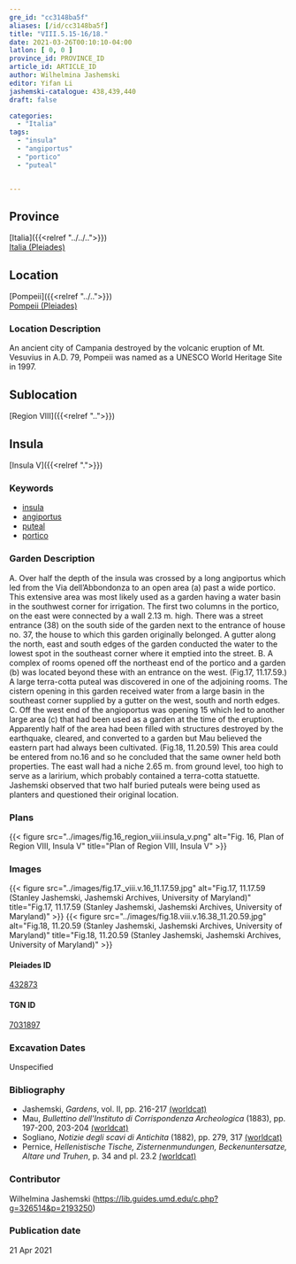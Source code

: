 ```yaml
---
gre_id: "cc3148ba5f"
aliases: [/id/cc3148ba5f]
title: "VIII.5.15-16/18."
date: 2021-03-26T00:10:10-04:00
latlon: [ 0, 0 ]
province_id: PROVINCE_ID
article_id: ARTICLE_ID
author: Wilhelmina Jashemski
editor: Yifan Li
jashemski-catalogue: 438,439,440
draft: false

categories:
  - "Italia"
tags:
  - "insula"
  - "angiportus"
  - "portico"
  - "puteal"


---
```


## Province
[Italia]({{<relref "../../..">}}) \
[Italia (Pleiades)](https://pleiades.stoa.org/places/1052)

## Location
[Pompeii]({{<relref "../..">}}) \
[Pompeii (Pleiades)](https://pleiades.stoa.org/places/433032)

### Location Description
An ancient city of Campania destroyed by the volcanic eruption of Mt. Vesuvius in A.D. 79, Pompeii was named as a UNESCO World Heritage Site in 1997.

## Sublocation
[Region VIII]({{<relref "..">}})

## Insula
[Insula V]({{<relref ".">}})

### Keywords
 - [insula](http://vocab.getty.edu/page/aat/300000325)
 - [angiportus](http://vocab.getty.edu/page/aat/300008249)
 - [puteal](http://vocab.getty.edu/page/aat/300443458)
 - [portico](http://vocab.getty.edu/page/aat/300004145)



### Garden Description
A. Over half the depth of the insula was crossed by a long angiportus which led from the Via dell’Abbondonza to an open area (a) past a wide portico. This extensive area was most likely used as a garden having a water basin in the southwest corner for irrigation. The first two columns in the portico, on the east were connected by a wall 2.13 m. high. There was a street entrance (38) on the south side of the garden next to the entrance of house no. 37, the house to which this garden originally belonged. A gutter along the north, east and south edges of the garden conducted the water to the lowest spot in the southeast corner where it emptied into the street.
B. A complex of rooms opened off the northeast end of the portico and a garden (b) was located beyond these with an entrance on the west. (Fig.17, 11.17.59.)  A large terra-cotta puteal was discovered in one of the adjoining rooms. The cistern opening in this garden received water from a large basin in the southeast corner supplied by a gutter on the west, south and north edges.
C. Off the west end of the angioportus was opening 15 which led to another large area (c) that had been used as a garden at the time of the eruption. Apparently half of the area had been filled with structures destroyed by the earthquake, cleared, and converted to a garden but Mau believed the eastern part had always been cultivated. (Fig.18, 11.20.59) This area could be entered from no.16 and so he concluded that the same owner held both properties. The east wall had a niche 2.65 m. from ground level, too high to serve as a laririum, which probably contained a terra-cotta statuette. Jashemski observed that two half buried puteals were being used as planters and questioned their original location.

### Plans
{{< figure src="../images/fig.16_region_viii.insula_v.png" alt="Fig. 16, Plan of  Region VIII, Insula V" title="Plan of  Region VIII, Insula V" >}}

### Images
{{< figure src="../images/fig.17._viii.v.16_11.17.59.jpg" alt="Fig.17, 11.17.59 (Stanley Jashemski, Jashemski Archives, University of Maryland)" title="Fig.17, 11.17.59 (Stanley Jashemski, Jashemski Archives, University of Maryland)" >}}
{{< figure src="../images/fig.18.viii.v.16.38_11.20.59.jpg" alt="Fig.18, 11.20.59 (Stanley Jashemski, Jashemski Archives, University of Maryland)" title="Fig.18, 11.20.59 (Stanley Jashemski, Jashemski Archives, University of Maryland)" >}}


#### Pleiades ID
[432873](https://pleiades.stoa.org/places/538911200)

#### TGN ID
[7031897](http://vocab.getty.edu/page/tgn/2053030)

###  Excavation Dates
Unspecified

### Bibliography
* Jashemski, *Gardens*, vol. II, pp. 216-217 [(worldcat)](http://www.worldcat.org/oclc/1113367431)
* Mau, *Bullettino dell'Instituto di Corrispondenza Archeologica* (1883), pp. 197-200, 203-204 [(worldcat)](http://www.worldcat.org/oclc/823239162)
* Sogliano, *Notizie degli scavi di Antichita* (1882), pp. 279, 317 [(worldcat)](http://www.worldcat.org/oclc/638883283)
* Pernice, *Hellenistische Tische, Zisternenmundungen, Beckenuntersatze, Altare und Truhen*, p. 34 and pl. 23.2 [(worldcat)](http://www.worldcat.org/oclc/680390526)


### Contributor
Wilhelmina Jashemski (https://lib.guides.umd.edu/c.php?g=326514&p=2193250)

### Publication date

21 Apr 2021
